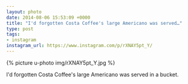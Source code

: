 ```yaml
---
layout: photo
date: 2014-08-06 15:53:09 +0000
title: "I'd forgotten Costa Coffee's large Americano was served…"
type: post
tags:
- instagram
instagram_url: https://www.instagram.com/p/rXNAY5pt_Y/
---
```


{% picture u-photo img/rXNAY5pt_Y.jpg %}

I'd forgotten Costa Coffee's large Americano was served in a bucket.
